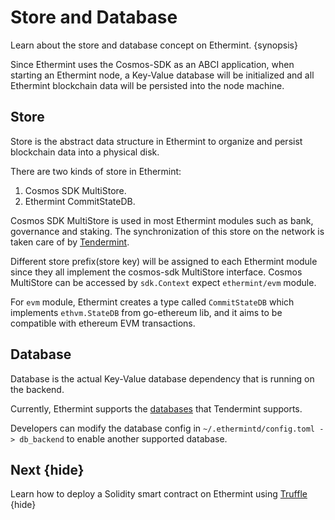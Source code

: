 <!--
order: 3
-->

# Store and Database

Learn about the store and database concept on Ethermint. {synopsis}

Since Ethermint uses the Cosmos-SDK as an ABCI application, when starting an Ethermint node,
a Key-Value database will be initialized and all Ethermint blockchain data will be persisted into the node machine.


## Store

Store is the abstract data structure in Ethermint to organize and persist blockchain data into a physical disk.

There are two kinds of store in Ethermint:  

1. Cosmos SDK MultiStore.
2. Ethermint CommitStateDB.

Cosmos SDK MultiStore is used in most Ethermint modules such as bank, governance and staking. The synchronization of this store on the network is taken care of by [Tendermint](https://github.com/tendermint/tendermint).

Different store prefix(store key) will be assigned to each Ethermint module since they all implement the cosmos-sdk MultiStore interface. Cosmos MultiStore can be accessed by `sdk.Context` expect `ethermint/evm` module.

For `evm` module, Ethermint creates a type called `CommitStateDB` which implements `ethvm.StateDB` from go-ethereum lib, and it aims to be compatible with ethereum EVM transactions.

## Database

Database is the actual Key-Value database dependency that is running on the backend.  

Currently, Ethermint supports the [databases](https://github.com/tendermint/tm-db) that Tendermint supports.

Developers can modify the database config in `~/.ethermintd/config.toml -> db_backend` to enable another supported database.

## Next {hide}

Learn how to deploy a Solidity smart contract on Ethermint using [Truffle](./../guides/truffle.md) {hide}

